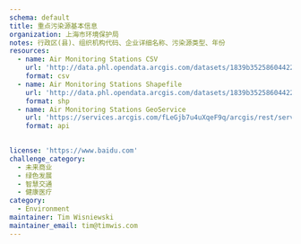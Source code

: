 ```yaml
---
schema: default
title: 重点污染源基本信息
organization: 上海市环境保护局
notes: 行政区(县)、组织机构代码、企业详细名称、污染源类型、年份
resources:
  - name: Air Monitoring Stations CSV
    url: 'http://data.phl.opendata.arcgis.com/datasets/1839b35258604422b0b520cbb668df0d_0.csv'
    format: csv
  - name: Air Monitoring Stations Shapefile
    url: 'http://data.phl.opendata.arcgis.com/datasets/1839b35258604422b0b520cbb668df0d_0.zip'
    format: shp
  - name: Air Monitoring Stations GeoService
    url: 'https://services.arcgis.com/fLeGjb7u4uXqeF9q/arcgis/rest/services/Air_Monitoring_Stations/FeatureServer/0/query'
    format: api

    
license: 'https://www.baidu.com'
challenge_category: 
  - 未来商业
  - 绿色发展
  - 智慧交通
  - 健康医疗
category:
  - Environment
maintainer: Tim Wisniewski
maintainer_email: tim@timwis.com
---
```

